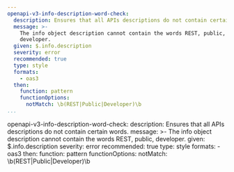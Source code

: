 ```yaml
---
openapi-v3-info-description-word-check:
  description: Ensures that all APIs descriptions do not contain certain words.
  message: >-
    The info object description cannot contain the words REST, public,
    developer.
  given: $.info.description
  severity: error
  recommended: true
  type: style
  formats:
    - oas3
  then:
    function: pattern
    functionOptions:
      notMatch: \b(REST|Public|Developer)\b
...
```

openapi-v3-info-description-word-check:
  description: Ensures that all APIs descriptions do not contain certain words.
  message: >-
    The info object description cannot contain the words REST, public,
    developer.
  given: $.info.description
  severity: error
  recommended: true
  type: style
  formats:
    - oas3
  then:
    function: pattern
    functionOptions:
      notMatch: \b(REST|Public|Developer)\b
